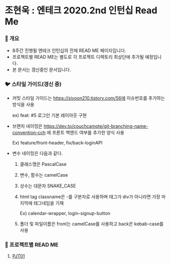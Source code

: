 # 조현욱 : 엔테크 2020.2nd 인턴십 Read Me



### 🐯 개요

- 8주간 진행될 엔테크 인턴십의 전체 READ ME 페이지입니다.
- 프로젝트별 READ ME는 별도로 각 프로젝트 디렉토리 최상단에 추가될 예정입니다.
- 본 문서는 갱신중인 문서입니다.



### 🐦 스타일 가이드(갱신 중)

- 커밋 스타일 가이드는 https://siyoon210.tistory.com/56에 이슈번호를 추가하는 방식을 사용

  ex) feat: #5 로그인 기본 레이아웃 구현

- 브랜치 네이밍은 https://dev.to/couchcamote/git-branching-name-convention-cch 에 프론트 백엔드 여부를 추가한 양식 사용

  Ex) feature/front-header, fix/back-loginAPI

- 변수 네이밍은 다음과 같다.

  1. 클래스명은 PascalCase

  2. 변수, 함수는 camelCase

  3. 상수는 대문자 SNAKE_CASE

  4. html tag classname은 -를 구분자로 사용하며 태그가 div가 아니라면 가장 마지막에 태그네임을 기재

     Ex) calendar-wrapper, login-signup-button

  5. 폴더 및 파일이름은 front는 camelCase를 사용하고 back은 kebab-case를 사용



### 🐶 프로젝트별 READ ME

1. [PJT01]()
